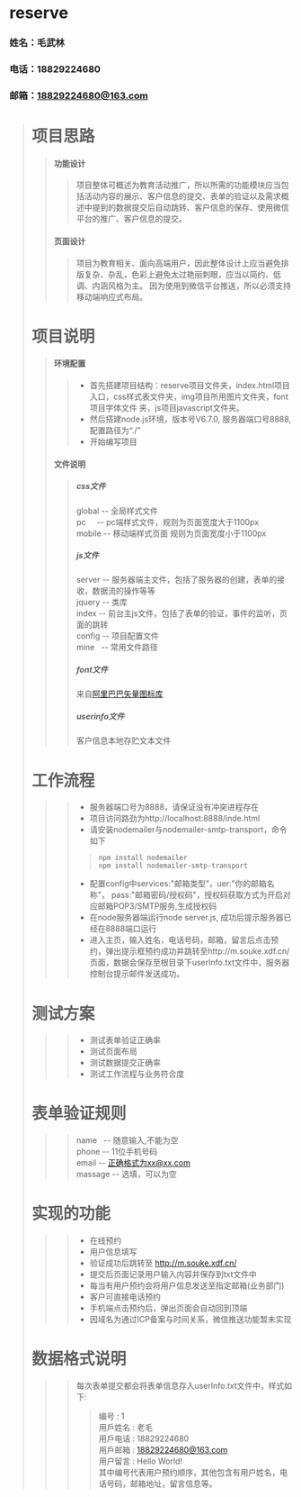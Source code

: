 # reserve
### 姓名：毛武林
### 电话：18829224680
### 邮箱：18829224680@163.com
># 项目思路
>>#### 功能设计
>>>项目整体可概述为教育活动推广，所以所需的功能模块应当包括活动内容的展示、客户信息的提交、表单的验证以及需求概述中提到的数据提交后自动跳转、客户信息的保存、使用微信平台的推广、客户信息的提交。
>>#### 页面设计
>>>项目为教育相关、面向高端用户，因此整体设计上应当避免排版复杂、杂乱，色彩上避免太过艳丽刺眼，应当以简约、低调、内涵风格为主。
>>>因为使用到微信平台推送，所以必须支持移动端响应式布局。
># 项目说明
>>#### 环境配置
>>>* 首先搭建项目结构：reserve项目文件夹，index.html项目入口，css样式表文件夹，img项目所用图片文件夹，font项目字体文件 夹，js项目javascript文件夹。<br>
>>>* 然后搭建node.js环境，版本号V6.7.0, 服务器端口号8888, 配置路径为“./” <br>
>>>* 开始编写项目
>>#### 文件说明
>>>##### css文件
>>>global -- 全局样式文件<br>
>>>pc     -- pc端样式文件，规则为页面宽度大于1100px<br>
>>>mobile -- 移动端样式页面 规则为页面宽度小于1100px
>>>##### js文件
>>>server -- 服务器端主文件，包括了服务器的创建，表单的接收，数据流的操作等等<br>
>>>jquery -- 类库<br>
>>>index  -- 前台主js文件，包括了表单的验证，事件的监听，页面的跳转<br>
>>>config -- 项目配置文件<br>
>>>mine   -- 常用文件路径<br>
>>>##### font文件
>>>来自[阿里巴巴矢量图标库](http://www.iconfont.cn/)
>>>##### userinfo文件
>>>客户信息本地存贮文本文件
># 工作流程
>>>* 服务器端口号为8888，请保证没有冲突进程存在
>>>* 项目访问路劲为http://localhost:8888/inde.html
>>>* 请安装nodemailer与nodemailer-smtp-transport，命令如下<br>
>>>> `npm install nodemailer` <br>
>>>> `npm install nodemailer-smtp-transport` <br>
>>>* 配置config中services:"邮箱类型”，uer:"你的邮箱名称"， pass:"邮箱密码/授权码"，授权码获取方式为开启对应邮箱POP3/SMTP服务,生成授权码
>>>* 在node服务器端运行node server.js, 成功后提示服务器已经在8888端口运行
>>>* 进入主页，输入姓名，电话号码，邮箱，留言后点击预约，弹出提示框预约成功并跳转至http://m.souke.xdf.cn/ 页面，数据会保存至根目录下userInfo.txt文件中，服务器控制台提示邮件发送成功。
># 测试方案
>>>* 测试表单验证正确率
>>>* 测试页面布局
>>>* 测试数据提交正确率
>>>* 测试工作流程与业务符合度
># 表单验证规则
>>> name    -- 随意输入,不能为空<br>
>>> phone   -- 11位手机号码<br>
>>> email   -- 正确格式为xx@xx.com<br>
>>> massage -- 选填，可以为空
># 实现的功能
>>>* 在线预约<br>
>>>* 用户信息填写<br>
>>>* 验证成功后跳转至 http://m.souke.xdf.cn/ <br>
>>>* 提交后页面记录用户输入内容并保存到txt文件中 <br>
>>>* 每当有用户预约会将用户信息发送至指定邮箱(业务部门)<br>
>>>* 客户可直接电话预约<br>
>>>* 手机端点击预约后，弹出页面会自动回到顶端
>>>* 因域名为通过ICP备案与时间关系，微信推送功能暂未实现
># 数据格式说明
>>> 每次表单提交都会将表单信息存入userInfo.txt文件中，样式如下:<br>
>>>> 编号     : 1 <br>
>>>> 用戶姓名 : 老毛 <br>
>>>> 用戶电话 : 18829224680 <br>
>>>> 用戶邮箱 : 18829224680@163.com <br>
>>>> 用户留言 : Hello World! <br>
>>> 其中编号代表用户预约顺序，其他包含有用户姓名，电话号码，邮箱地址，留言信息等。
 
